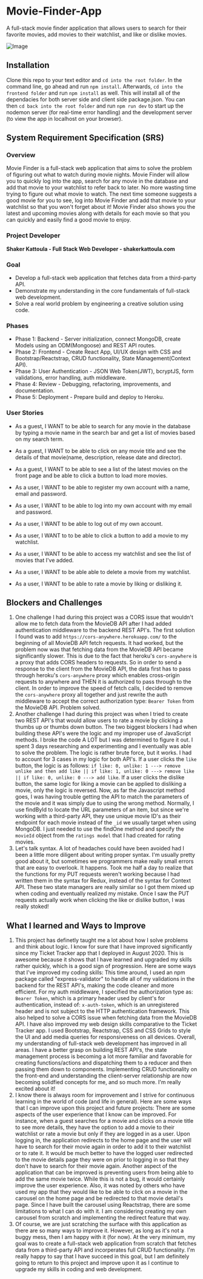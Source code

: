 # Movie-Finder-App
A full-stack movie finder application that allows users to search for their favorite movies, add movies to their watchlist, and like or dislike movies.

![Image](https://github.com/smkattoula/smkattoula.github.io/blob/portfolio2021/assets/img/moviefinder.png)

## Installation 
Clone this repo to your text editor and `cd into the root folder`. In the command line, go ahead and run `npm install`. Afterwards, `cd into the frontend folder` and run `npm install` as well. This will install all of the dependacies for both server side and client side package.json. You can then `cd back into the root folder` and run `npm run dev` to start up the nodemon server (for real-time error handling) and the development server (to view the app in localhost on your browser). 

## System Requirement Specification (SRS)
### Overview
Movie Finder is a full-stack web application that aims to solve the problem of figuring out what to watch during movie nights. Movie Finder will allow you to quickly log into the app, search for any movie in the database and add that movie to your watchlist to refer back to later. No more wasting time trying to figure out what movie to watch. The next time someone suggests a good movie for you to see, log into Movie Finder and add that movie to your watchlist so that you won't forget about it! Movie Finder also shows you the latest and upcoming movies along with details for each movie so that you can quickly and easily find a good movie to enjoy. 

### Project Developer

**Shaker Kattoula - Full Stack Web Developer - shakerkattoula.com**

### Goal
* Develop a full-stack web application that fetches data from a third-party API.
* Demonstrate my understanding in the core fundamentals of full-stack web development. 
* Solve a real world problem by engineering a creative solution using code. 

### Phases
* Phase 1: Backend - Server initialization, connect MongoDB, create Models using an ODM(Mongoose) and REST API routes.
* Phase 2: Frontend - Create React App, UI/UX design with CSS and Bootstrap/Reactstrap, CRUD functionality, State Management(Context API).
* Phase 3: User Authentication - JSON Web Token(JWT), bcryptJS, form validations, error handling, auth middleware.
* Phase 4: Review - Debugging, refactoring, improvements, and documentation.
* Phase 5: Deployment - Prepare build and deploy to Heroku.

### User Stories
* As a guest, I WANT to be able to search for any movie in the database by typing a movie name in the search bar and get a list of movies based on my search term.
* As a guest, I WANT to be able to click on any movie title and see the details of that movie(name, description, release date and director).
* As a guest, I WANT to be able to see a list of the latest movies on the front page and be able to click a button to load more movies.


* As a user, I WANT to be able to register my own account with a name, email and password.
* As a user, I WANT to be able to log into my own account with my email and password.
* As a user, I WANT to be able to log out of my own account.
* As a user, I WANT to to be able to click a button to add a movie to my watchlist.
* As a user, I WANT to be able to access my watchlist and see the list of movies that I've added. 
* As a user, I WANT to be able able to delete a movie from my watchlist.
* As a user, I WANT to be able to rate a movie by liking or disliking it. 

## Blockers and Challenges
1. One challenge I had during this project was a CORS issue that wouldn't allow me to fetch data from the MovieDB API after I had added authentication middleware to the backend REST API's. The first solution I found was to add `https://cors-anywhere.herokuapp.com/` to the beginning of all MovieDB API fetch requests. It had worked, but the problem now was that fetching data from the MovieDB API became significantly slower. This is due to the fact that heroku's `cors-anywhere` is a proxy that adds CORS headers to requests. So in order to send a response to the client from the MovieDB API, the data first has to pass through heroku's `cors-anywhere` proxy which enables cross-origin requests to anywhere and THEN it is authorized to pass through to the client. In order to improve the speed of fetch calls, I decided to remove the `cors-anywhere` proxy all together and just rewrite the auth middleware to accept the correct authorization type: `Bearer Token` from the MovieDB API. Problem solved.
2. Another challenge I had during this project was when I tried to create two REST API's that would allow users to rate a movie by clicking a thumbs up or thumbs down button. The two biggest blockers I had when building these API's were the logic and my improper use of JavaScript methods. I broke the code A LOT but I was determined to figure it out. I spent 3 days researching and experimenting and I eventually was able to solve the problem. The logic is rather brute force, but it works. I had to account for 3 cases in my logic for both API's. If a user clicks the `like` button, the logic is as follows: `if like: 0, unlike: 1 ---> remove unlike and then add like || if like: 1, unlike: 0 ---> remove like || if like: 0, unlike: 0 ---> add like`. If a user clicks the dislike button, the same logic for liking a movie can be applied to disliking a movie, only the logic is reversed. Now, as far the Javascript method goes, I was having trouble getting the API to match the parameters of the movie and it was simply due to using the wrong method. Normally, I use findById to locate the URL parameters of an item, but since we're working with a third-party API, they use unique movie ID's as their endpoint for each movie instead of the `_id` we usually target when using MongoDB. I just needed to use the findOne method and specify the `movieId` object from the `ratings model` that I had created for rating movies.  
3. Let's talk syntax. A lot of headaches could have been avoided had I been a little more diligent about writing proper syntax. I'm usually pretty good about it, but sometimes we programmers make really small errors that are easy to overlook. It happens. Took me half a day to realize that the functions for my PUT requests weren't working because I had written them in the syntax for Redux, instead of the syntax for Context API. These two state managers are really similar so I got them mixed up when coding and eventually realized my mistake. Once I saw the PUT requests actually work when clicking the like or dislike button, I was really stoked! 

## What I learned and Ways to Improve
1. This project has definetly taught me a lot about how I solve problems and think about logic. I know for sure that I have improved significantly since my Ticket Tracker app that I deployed in August 2020. This is awesome because it shows that I have learned and upgraded my skills rather quickly, which is a good sign of progression. Here are some ways that I've improved my coding skills: This time around, I used an npm package called "express-validator" to handle all of my validations in the backend for the REST API's, making the code cleaner and more efficient. For my auth middleware, I specified the authorization type as: `Bearer Token`, which is a primary header used by client's for authentication, instead of: `x-auth-token`, which is an unregistered header and is not subject to the HTTP authentication framework. This also helped to solve a CORS issue when fetching data from the MovieDB API. I have also improved my web design skills comparative to the Ticket Tracker app. I used Bootstrap, Reactstrap, CSS and CSS Grids to style the UI and add media queries for responsiveness on all devices. Overall, my understanding of full-stack web development has improved in all areas. I have a better grasp on building REST API's, the state management process is becoming a lot more familiar and favorable for creating functions/actions and dispatching them to a reducer and then passing them down to components. Implementing CRUD functionality on the front-end and understanding the client-server relationship are now becoming solidfied concepts for me, and so much more. I'm really excited about it!
2. I know there is always room for improvement and I strive for continuous learning in the world of code (and life in general). Here are some ways that I can improve upon this project and future projects: There are some aspects of the user experience that I know can be improved. For instance, when a guest searches for a movie and clicks on a movie title to see more details, they have the option to add a movie to their watchlist or rate a movie but only if they are logged in as a user. Upon logging in, the application redirects to the home page and the user will have to search for their movie again in order to add it to their watchlist or to rate it. It would be much better to have the logged user redirected to the movie details page they were on prior to logging in so that they don't have to search for their movie again. Another aspect of the application that can be improved is preventing users from being able to add the same movie twice. While this is not a bug, it would certainly improve the user experience. Also, it was noted by others who have used my app that they would like to be able to click on a movie in the carousel on the home page and be redirected to that movie detail's page. Since I have built the carousel using Reactstrap, there are some limitations to what I can do with it. I am considering creating my own carousel from scratch and implementing the redirect feature that way. 
3. Of course, we are just scratching the surface with this application as there are so many ways to improve it. However, as long as it's not a buggy mess, then I am happy with it (for now). At the very minimum, my goal was to create a full-stack web application from scratch that fetches data from a third-party API and incorperates full CRUD functionality. I'm really happy to say that I have succeed in this goal, but I am definitely going to return to this project and improve upon it as I continue to upgrade my skills in coding and web development.
